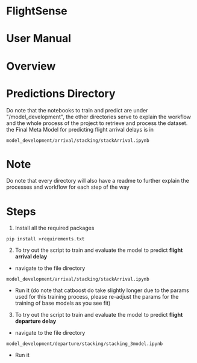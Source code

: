 # FlightSense

# User Manual

# Overview

# Predictions Directory
Do note that the notebooks to train and predict are under "/model_development", the other directories serve to explain the workflow and the whole process of the project to retrieve and process the dataset.  
the Final Meta Model for predicting flight arrival delays is in  
```
model_development/arrival/stacking/stackArrival.ipynb
```

# Note
Do note that every directory will also have a readme to further explain the processes and workflow for each step of the way

# Steps
1) Install all the required packages 
```
pip install >requirements.txt
```   
2) To try out the script to train and evaluate the model to predict **flight arrival delay**
- navigate to the file directory 
```
model_development/arrival/stacking/stackArrival.ipynb
```

- Run it (do note that catboost do take slightly longer due to the params used for this training process, please re-adjust the params for the training of base models as you see fit)  

3) To try out the script to train and evaluate the model to predict **flight departure delay**
- navigate to the file directory 
```
model_development/departure/stacking/stacking_3model.ipynb
```

- Run it
